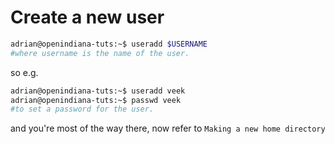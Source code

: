 # Create a new user

```bash
adrian@openindiana-tuts:~$ useradd $USERNAME 
#where username is the name of the user.
```
so e.g.

```bash
adrian@openindiana-tuts:~$ useradd veek
adrian@openindiana-tuts:~$ passwd veek 
#to set a password for the user.
```
and you're most of the way there, now refer to ``Making a new home directory``
